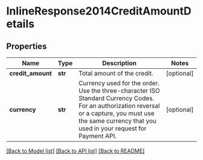 # InlineResponse2014CreditAmountDetails

## Properties
Name | Type | Description | Notes
------------ | ------------- | ------------- | -------------
**credit_amount** | **str** | Total amount of the credit. | [optional] 
**currency** | **str** | Currency used for the order. Use the three-character ISO Standard Currency Codes.  For an authorization reversal or a capture, you must use the same currency that you used in your request for Payment API.  | [optional] 

[[Back to Model list]](../README.md#documentation-for-models) [[Back to API list]](../README.md#documentation-for-api-endpoints) [[Back to README]](../README.md)


